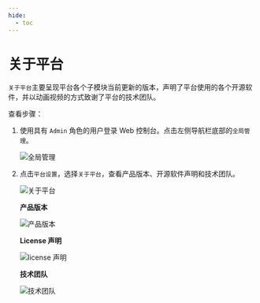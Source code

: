 ```yaml
---
hide:
  - toc
---
```


# 关于平台

`关于平台`主要呈现平台各个子模块当前更新的版本，声明了平台使用的各个开源软件，并以动画视频的方式致谢了平台的技术团队。

查看步骤：

1. 使用具有 `Admin` 角色的用户登录 Web 控制台。点击左侧导航栏底部的`全局管理`。

    ![全局管理](https://docs.daocloud.io/daocloud-docs-images/docs/ghippo/images/ws01.png)

2. 点击`平台设置`，选择`关于平台`，查看产品版本、开源软件声明和技术团队。

    ![关于平台](https://docs.daocloud.io/daocloud-docs-images/docs/ghippo/images/about05.png)

    **产品版本**

    ![产品版本](https://docs.daocloud.io/daocloud-docs-images/docs/ghippo/images/about01.png)

    **License 声明**

    ![license 声明](https://docs.daocloud.io/daocloud-docs-images/docs/ghippo/images/about02.png)

    **技术团队**

    ![技术团队](https://docs.daocloud.io/daocloud-docs-images/docs/ghippo/images/about03.png)
